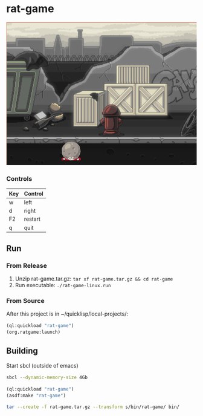 
# rat-game

![gif](./rat-game.gif)

### Controls 
| Key | Control |
|-----|---------|
| w   | left    |
| d   | right   |
| F2  | restart |
| q   | quit    |

## Run

### From Release
1. Unzip rat-game.tar.gz: `tar xf rat-game.tar.gz && cd rat-game`
2. Run executable: `./rat-game-linux.run`

### From Source

After this project is in ~/quicklisp/local-projects/:

```lisp
(ql:quickload "rat-game")
(org.ratgame:launch)
```

## Building

Start sbcl (outside of emacs)
```sh
sbcl --dynamic-memory-size 4Gb
```

```lisp
(ql:quickload "rat-game")
(asdf:make "rat-game")
```

```sh
tar --create -f rat-game.tar.gz --transform s/bin/rat-game/ bin/ 
```
